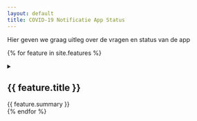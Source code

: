 ```yaml
---
layout: default
title: COVID-19 Notificatie App Status
---
```

<p>Hier geven we graag uitleg over de vragen en status van de app</p>

{% for feature in site.features %}
<details class="{{ feature.status }}">
    <summary>
        <h2>{{ feature.title }}</h2>
        <span>{{ feature.summary }}</span>
    </summary>
    {{ feature.content }}
</details>
{% endfor %}
